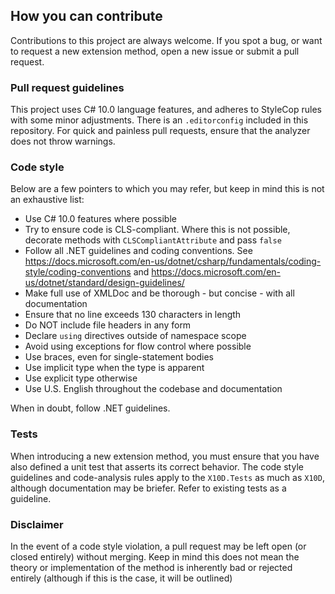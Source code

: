 ## How you can contribute

Contributions to this project are always welcome. If you spot a bug, or want to request a new extension method, open a new issue
or submit a pull request.

### Pull request guidelines

This project uses C# 10.0 language features, and adheres to StyleCop rules with some minor adjustments.
There is an `.editorconfig` included in this repository. For quick and painless pull requests, ensure that the analyzer does not
throw warnings.

### Code style

Below are a few pointers to which you may refer, but keep in mind this is not an exhaustive list:

- Use C# 10.0 features where possible
- Try to ensure code is CLS-compliant. Where this is not possible, decorate methods with `CLSCompliantAttribute` and pass `false`
- Follow all .NET guidelines and coding conventions.
  See https://docs.microsoft.com/en-us/dotnet/csharp/fundamentals/coding-style/coding-conventions
  and https://docs.microsoft.com/en-us/dotnet/standard/design-guidelines/
- Make full use of XMLDoc and be thorough - but concise - with all documentation
- Ensure that no line exceeds 130 characters in length
- Do NOT include file headers in any form
- Declare `using` directives outside of namespace scope
- Avoid using exceptions for flow control where possible
- Use braces, even for single-statement bodies
- Use implicit type when the type is apparent
- Use explicit type otherwise
- Use U.S. English throughout the codebase and documentation

When in doubt, follow .NET guidelines.

### Tests

When introducing a new extension method, you must ensure that you have also defined a unit test that asserts its correct behavior.
The code style guidelines and code-analysis rules apply to the `X10D.Tests` as much as `X10D`, although documentation may
be briefer. Refer to existing tests as a guideline.

### Disclaimer

In the event of a code style violation, a pull request may be left open (or closed entirely) without merging. Keep in mind this does
not mean the theory or implementation of the method is inherently bad or rejected entirely (although if this is the case, it will
be outlined)
